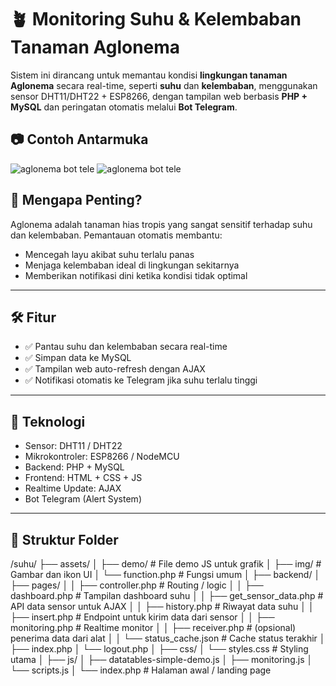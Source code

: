 # 🪴 Monitoring Suhu & Kelembaban Tanaman Aglonema

Sistem ini dirancang untuk memantau kondisi **lingkungan tanaman Aglonema** secara real-time, seperti **suhu** dan **kelembaban**, menggunakan sensor DHT11/DHT22 + ESP8266, dengan tampilan web berbasis **PHP + MySQL** dan peringatan otomatis melalui **Bot Telegram**.

## 📷 Contoh Antarmuka
![aglonema bot tele](https://github.com/user-attachments/assets/58327027-852a-4176-96d8-b1320c8e5a2a)
![aglonema bot tele](https://github.com/user-attachments/assets/58327027-852a-4176-96d8-b1320c8e5a2a)

## 🌿 Mengapa Penting?

Aglonema adalah tanaman hias tropis yang sangat sensitif terhadap suhu dan kelembaban. Pemantauan otomatis membantu:
- Mencegah layu akibat suhu terlalu panas
- Menjaga kelembaban ideal di lingkungan sekitarnya
- Memberikan notifikasi dini ketika kondisi tidak optimal

---

## 🛠️ Fitur

- ✅ Pantau suhu dan kelembaban secara real-time
- ✅ Simpan data ke MySQL
- ✅ Tampilan web auto-refresh dengan AJAX
- ✅ Notifikasi otomatis ke Telegram jika suhu terlalu tinggi

---

## 🔧 Teknologi

- Sensor: DHT11 / DHT22
- Mikrokontroler: ESP8266 / NodeMCU
- Backend: PHP + MySQL
- Frontend: HTML + CSS + JS
- Realtime Update: AJAX
- Bot Telegram (Alert System)

---

## 📁 Struktur Folder

/suhu/
├── assets/
│ ├── demo/ # File demo JS untuk grafik
│ ├── img/ # Gambar dan ikon UI
│ └── function.php # Fungsi umum
│
├── backend/
│ ├── pages/
│ │ ├── controller.php # Routing / logic
│ │ ├── dashboard.php # Tampilan dashboard suhu
│ │ ├── get_sensor_data.php # API data sensor untuk AJAX
│ │ ├── history.php # Riwayat data suhu
│ │ ├── insert.php # Endpoint untuk kirim data dari sensor
│ │ ├── monitoring.php # Realtime monitor
│ │ ├── receiver.php # (opsional) penerima data dari alat
│ │ └── status_cache.json # Cache status terakhir
│ ├── index.php
│ └── logout.php
│
├── css/
│ └── styles.css # Styling utama
│
├── js/
│ ├── datatables-simple-demo.js
│ ├── monitoring.js
│ └── scripts.js
│
└── index.php # Halaman awal / landing page
